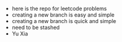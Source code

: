 + here is the repo for leetcode problems
+ creating a new branch is easy and simple
+ creating a new branch is quick and simple
+ need to be stashed
+ Yu Xia
